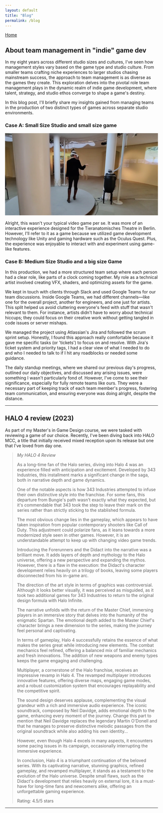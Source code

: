```yaml
---
layout: default
title: "Blog"
permalink: /blog
---
```


[Home](https://hiddendevxr.github.io/)

## About team management in "indie" game dev

In my eight years across different studio sizes and cultures, I've seen how management styles vary based on the game type and studio culture. From smaller teams crafting niche experiences to larger studios chasing mainstream success, the approach to team management is as diverse as the games they create. This exploration delves into the pivotal role team management plays in the dynamic realm of indie game development, where talent, strategy, and studio ethos converge to shape a game's destiny.

In this blog post, I'll briefly share my insights gained from managing teams in the production of two distinct types of games across separate studio environments.

### Case A: Small Size Studio and small size game

<img src="https://github.com/hiddenDevXR/VRL-Theatres/blob/main/TestRoom_VR/vrl1.PNG">

Alright, this wasn't your typical video game per se. It was more of an interactive experience designed for the Tieranatomisches Theatre in Berlin. However, I'll refer to it as a game because we utilized game development technology like Unity and gaming hardware such as the Oculus Quest. Plus, the experience was enjoyable to interact with and experiment using game-like features.

### Case B: Medium Size Studio and a big size Game

In this production, we had a more structured team setup where each person had a clear role, like parts of a clock coming together. My role as a technical artist involved creating VFX, shaders, and optimizing assets for the game.

We kept in touch with clients through Slack and used Google Teams for our team discussions. Inside Google Teams, we had different channels—like one for the overall project, another for engineers, and one just for artists. This split helped us avoid cluttering everyone's feed with stuff that wasn't relevant to them. For instance, artists didn't have to worry about technical hiccups; they could focus on their creative work without getting tangled in code issues or server mishaps.

We managed the project using Atlassian's Jira and followed the scrum sprint setup. Honestly, I found this approach really comfortable because it gave me specific tasks (or 'tickets') to focus on and resolve. With Jira's ticket system and priority tags, I had a clear view of what I needed to do and who I needed to talk to if I hit any roadblocks or needed some guidance.

The daily standup meetings, where we shared our previous day's progress, outlined our daily objectives, and discussed any arising issues, were something I wasn't particularly fond of. However, I've come to see their significance, especially for fully remote teams like ours. They were a necessary part of keeping track of each team member's progress, fostering team communication, and ensuring everyone was doing alright, despite the distance.

* * *

## HALO 4 review (2023)

As part of my Master's in Game Design course, we were tasked with reviewing a game of our choice. Recently, I've been diving back into HALO MCC, a title that initially received mixed reception upon its release but one that I've loved from day one.

> _My HALO 4 Review_
> 
> As a long-time fan of the Halo series, diving into Halo 4 was an experience filled with anticipation and excitement. Developed by 343 Industries, this installment marks a significant change in the saga, both in narrative depth and game dynamics.
> 
> One of the notable aspects is how 343 Industries attempted to infuse their own distinctive style into the franchise. For some fans, this departure from Bungie's path wasn't exactly what they expected, but it's commendable that 343 took the step to leave their mark on the series rather than strictly sticking to the stablished formula.
> 
> The most obvious change lies in the gameplay, which appears to have taken inspiration from popular contemporary shooters like Call of Duty. This adjustment could polarize fans, as it leans towards a more modernized style seen in other games. However, it is an understandable attempt to keep up with changing video game trends.
> 
> Introducing the Forerunners and the Didact into the narrative was a brilliant move. It adds layers of depth and mythology to the Halo universe, offering a new perspective and expanding the mythos. However, there is a flaw in the execution: the Didact's character development relies heavily on a trilogy of books, leaving some players disconnected from his in-game arc.
> 
> The direction of the art style in terms of graphics was controversial. Although it looks better visually, it was perceived as misguided, as it took two additional games for 343 Industries to return to the original design formula with Halo Infinite.
> 
> The narrative unfolds with the return of the Master Chief, immersing players in an immersive story that delves into the humanity of the enigmatic Spartan. The emotional depth added to the Master Chief's character brings a new dimension to the series, making the journey feel personal and captivating.
> 
> In terms of gameplay, Halo 4 successfully retains the essence of what makes the series great while introducing new elements. The combat mechanics feel refined, offering a balanced mix of familiar mechanics and fresh innovations. The addition of new weapons and enemy types keeps the game engaging and challenging.
> 
> Multiplayer, a cornerstone of the Halo franchise, receives an impressive revamp in Halo 4. The revamped multiplayer introduces innovative features, offering diverse maps, engaging game modes, and a robust customization system that encourages replayability and the competitive spirit.
> 
> The sound design deserves applause, complementing the visual grandeur with a rich and immersive audio experience. The iconic soundtrack, composed by Neil Davidge, adds emotional depth to the game, enhancing every moment of the journey. Change this part to mention that Neil Davidge replaces the legendary Martin O'Donell and that he manages to preserve distinctive melodic passages from the original soundtrack while also adding his own identity...
> 
> However, even though Halo 4 excels in many aspects, it encounters some pacing issues in its campaign, occasionally interrupting the immersive experience.
> 
> In conclusion, Halo 4 is a triumphant continuation of the beloved series. With its captivating narrative, stunning graphics, refined gameplay, and revamped multiplayer, it stands as a testament to the evolution of the Halo universe. Despite small flaws, such as the Didact's development that relies heavily on external lore, it is a must-have for long-time fans and newcomers alike, offering an unforgettable gaming experience.
> 
> Rating: 4.5/5 stars

* * *

